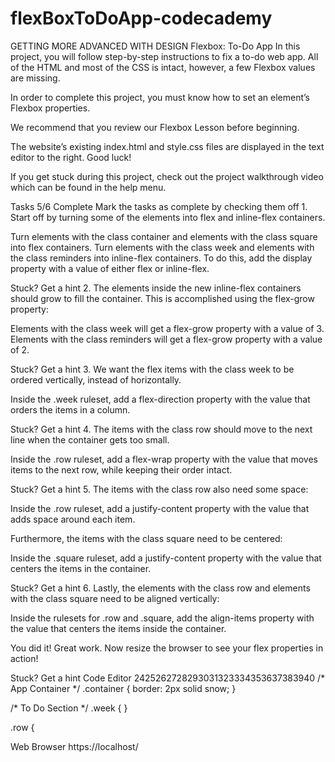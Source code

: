 # flexBoxToDoApp-codecademy
GETTING MORE ADVANCED WITH DESIGN
Flexbox: To-Do App
In this project, you will follow step-by-step instructions to fix a to-do web app. All of the HTML and most of the CSS is intact, however, a few Flexbox values are missing.

In order to complete this project, you must know how to set an element’s Flexbox properties.

We recommend that you review our Flexbox Lesson before beginning.

The website’s existing index.html and style.css files are displayed in the text editor to the right. Good luck!

If you get stuck during this project, check out the project walkthrough video which can be found in the help menu.

Tasks
5/6 Complete
Mark the tasks as complete by checking them off
1.
Start off by turning some of the elements into flex and inline-flex containers.

Turn elements with the class container and elements with the class square into flex containers.
Turn elements with the class week and elements with the class reminders into inline-flex containers.
To do this, add the display property with a value of either flex or inline-flex.


Stuck? Get a hint
2.
The elements inside the new inline-flex containers should grow to fill the container. This is accomplished using the flex-grow property:

Elements with the class week will get a flex-grow property with a value of 3.
Elements with the class reminders will get a flex-grow property with a value of 2.

Stuck? Get a hint
3.
We want the flex items with the class week to be ordered vertically, instead of horizontally.

Inside the .week ruleset, add a flex-direction property with the value that orders the items in a column.


Stuck? Get a hint
4.
The items with the class row should move to the next line when the container gets too small.

Inside the .row ruleset, add a flex-wrap property with the value that moves items to the next row, while keeping their order intact.


Stuck? Get a hint
5.
The items with the class row also need some space:

Inside the .row ruleset, add a justify-content property with the value that adds space around each item.

Furthermore, the items with the class square need to be centered:

Inside the .square ruleset, add a justify-content property with the value that centers the items in the container.


Stuck? Get a hint
6.
Lastly, the elements with the class row and elements with the class square need to be aligned vertically:

Inside the rulesets for .row and .square, add the align-items property with the value that centers the items inside the container.

You did it! Great work. Now resize the browser to see your flex properties in action!


Stuck? Get a hint
Code Editor
2425262728293031323334353637383940
/* App Container */
.container {
  border: 2px solid snow;
}

/* To Do Section */
.week {
}

.row {

Web Browser
https://localhost/

